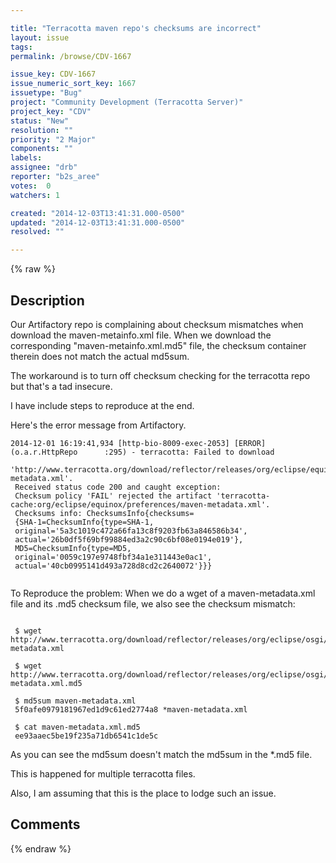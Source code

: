 ```yaml
---

title: "Terracotta maven repo's checksums are incorrect"
layout: issue
tags: 
permalink: /browse/CDV-1667

issue_key: CDV-1667
issue_numeric_sort_key: 1667
issuetype: "Bug"
project: "Community Development (Terracotta Server)"
project_key: "CDV"
status: "New"
resolution: ""
priority: "2 Major"
components: ""
labels: 
assignee: "drb"
reporter: "b2s_aree"
votes:  0
watchers: 1

created: "2014-12-03T13:41:31.000-0500"
updated: "2014-12-03T13:41:31.000-0500"
resolved: ""

---
```




{% raw %}



## Description

<div markdown="1" class="description">

Our Artifactory repo is complaining about checksum mismatches when download the maven-metainfo.xml file.  When we download the corresponding "maven-metainfo.xml.md5" file, the checksum container therein does not match the actual md5sum.

The workaround is to turn off checksum checking for the terracotta repo but that's a tad insecure.

I have include steps to reproduce at the end.

Here's the error message from Artifactory.

```
2014-12-01 16:19:41,934 [http-bio-8009-exec-2053] [ERROR] (o.a.r.HttpRepo      :295) - terracotta: Failed to download 
 'http://www.terracotta.org/download/reflector/releases/org/eclipse/equinox/preferences/maven-metadata.xml'. 
 Received status code 200 and caught exception: 
 Checksum policy 'FAIL' rejected the artifact 'terracotta-cache:org/eclipse/equinox/preferences/maven-metadata.xml'. 
 Checksums info: ChecksumsInfo{checksums=
 {SHA-1=ChecksumInfo{type=SHA-1, 
 original='5a3c1019c472a66fa13c8f9203fb63a846586b34', 
 actual='26b0df5f69bf99884ed3a2c90c6bf08e0194e019'}, 
 MD5=ChecksumInfo{type=MD5, 
 original='0059c197e9748fbf34a1e311443e0ac1', 
 actual='40cb0995141d493a728d8cd2c2640072'}}}
 
```


To Reproduce the problem:
When we do a wget of a maven-metadata.xml file and its .md5 checksum file, we also see the checksum mismatch:

```

 $ wget http://www.terracotta.org/download/reflector/releases/org/eclipse/osgi/maven-metadata.xml
 
 $ wget http://www.terracotta.org/download/reflector/releases/org/eclipse/osgi/maven-metadata.xml.md5
 
 $ md5sum maven-metadata.xml
 5f0afe0979181967ed1d9c61ed2774a8 *maven-metadata.xml
 
 $ cat maven-metadata.xml.md5
 ee93aaec5be19f235a71db6541c1de5c
```

As you can see the md5sum doesn't match the md5sum in the \*.md5 file.

This is happened for multiple terracotta files.

Also, I am assuming that this is the place to lodge such an issue.



</div>

## Comments



{% endraw %}
